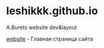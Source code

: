 

# leshikkk.github.io
A.Burets website dev&amp;layout 


[website](https://leshikkk.github.io/forGitHub/index.html "my_website") - Главная страница сайта 
